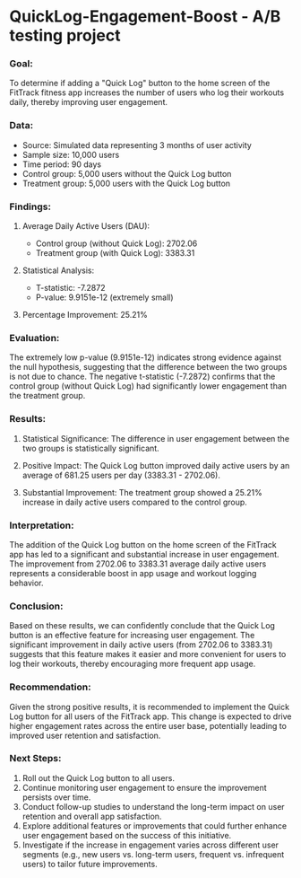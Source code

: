 # QuickLog-Engagement-Boost - A/B testing project

### Goal:
To determine if adding a "Quick Log" button to the home screen of the FitTrack fitness app increases the number of users who log their workouts daily, thereby improving user engagement.

### Data:
- Source: Simulated data representing 3 months of user activity
- Sample size: 10,000 users
- Time period: 90 days
- Control group: 5,000 users without the Quick Log button
- Treatment group: 5,000 users with the Quick Log button

### Findings:
1. Average Daily Active Users (DAU):
   - Control group (without Quick Log): 2702.06
   - Treatment group (with Quick Log): 3383.31

2. Statistical Analysis:
   - T-statistic: -7.2872
   - P-value: 9.9151e-12 (extremely small)

3. Percentage Improvement: 25.21%

### Evaluation:
The extremely low p-value (9.9151e-12) indicates strong evidence against the null hypothesis, suggesting that the difference between the two groups is not due to chance. The negative t-statistic (-7.2872) confirms that the control group (without Quick Log) had significantly lower engagement than the treatment group.

### Results:
1. Statistical Significance: The difference in user engagement between the two groups is statistically significant.

2. Positive Impact: The Quick Log button improved daily active users by an average of 681.25 users per day (3383.31 - 2702.06).

3. Substantial Improvement: The treatment group showed a 25.21% increase in daily active users compared to the control group.

### Interpretation:
The addition of the Quick Log button on the home screen of the FitTrack app has led to a significant and substantial increase in user engagement. The improvement from 2702.06 to 3383.31 average daily active users represents a considerable boost in app usage and workout logging behavior.

### Conclusion:
Based on these results, we can confidently conclude that the Quick Log button is an effective feature for increasing user engagement. The significant improvement in daily active users (from 2702.06 to 3383.31) suggests that this feature makes it easier and more convenient for users to log their workouts, thereby encouraging more frequent app usage.

### Recommendation:
Given the strong positive results, it is recommended to implement the Quick Log button for all users of the FitTrack app. This change is expected to drive higher engagement rates across the entire user base, potentially leading to improved user retention and satisfaction.

### Next Steps:
1. Roll out the Quick Log button to all users.
2. Continue monitoring user engagement to ensure the improvement persists over time.
3. Conduct follow-up studies to understand the long-term impact on user retention and overall app satisfaction.
4. Explore additional features or improvements that could further enhance user engagement based on the success of this initiative.
5. Investigate if the increase in engagement varies across different user segments (e.g., new users vs. long-term users, frequent vs. infrequent users) to tailor future improvements.
